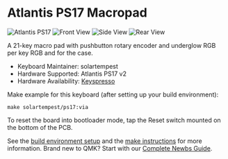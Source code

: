 # Atlantis PS17 Macropad

![Atlantis PS17](https://i.imgur.com/YmNTW4m.jpg)
![Front View](https://i.imgur.com/OMy4szt.jpg)
![Side View](https://i.imgur.com/CFHMzKO.jpg)
![Rear View](https://i.imgur.com/IeJLtAD.jpg)

A 21-key macro pad with pushbutton rotary encoder and underglow RGB per key RGB and for the case.

* Keyboard Maintainer: solartempest
* Hardware Supported: Atlantis PS17 v2
* Hardware Availability: [Keyspresso](https://keyspresso.ca/collections/all-products/products/hotswap-numpad?variant=39303208697988)

Make example for this keyboard (after setting up your build environment):

    make solartempest/ps17:via

To reset the board into bootloader mode, tap the Reset switch mounted on the bottom of the PCB.

See the [build environment setup](https://docs.qmk.fm/#/getting_started_build_tools) and the [make instructions](https://docs.qmk.fm/#/getting_started_make_guide) for more information. Brand new to QMK? Start with our [Complete Newbs Guide](https://docs.qmk.fm/#/newbs).
